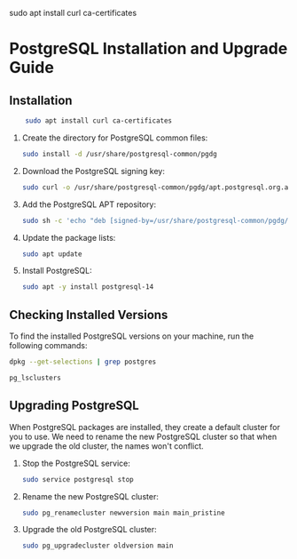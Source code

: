 sudo apt install curl ca-certificates
# PostgreSQL Installation and Upgrade Guide

## Installation

```sh
    sudo apt install curl ca-certificates
```

1. Create the directory for PostgreSQL common files:
    ```sh
    sudo install -d /usr/share/postgresql-common/pgdg
    ```

2. Download the PostgreSQL signing key:
    ```sh
    sudo curl -o /usr/share/postgresql-common/pgdg/apt.postgresql.org.asc --fail https://www.postgresql.org/media/keys/ACCC4CF8.asc
    ```

3. Add the PostgreSQL APT repository:
    ```sh
    sudo sh -c 'echo "deb [signed-by=/usr/share/postgresql-common/pgdg/apt.postgresql.org.asc] https://apt.postgresql.org/pub/repos/apt $(lsb_release -cs)-pgdg main" > /etc/apt/sources.list.d/pgdg.list'
    ```

4. Update the package lists:
    ```sh
    sudo apt update
    ```

5. Install PostgreSQL:
    ```sh
    sudo apt -y install postgresql-14
    ```

## Checking Installed Versions

To find the installed PostgreSQL versions on your machine, run the following commands:
```sh
dpkg --get-selections | grep postgres
```

```sh
pg_lsclusters
```

## Upgrading PostgreSQL

When PostgreSQL packages are installed, they create a default cluster for you to use. We need to rename the new PostgreSQL cluster so that when we upgrade the old cluster, the names won't conflict.

1. Stop the PostgreSQL service:
    ```sh
    sudo service postgresql stop
    ```

2. Rename the new PostgreSQL cluster:
    ```sh
    sudo pg_renamecluster newversion main main_pristine
    ```

3. Upgrade the old PostgreSQL cluster:
    ```sh
    sudo pg_upgradecluster oldversion main
    ```
